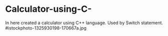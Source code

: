 # Calculator-using-C-
In here created a calculator using C++ language. Used by Switch statement.
#istockphoto-1325930198-170667a.jpg
